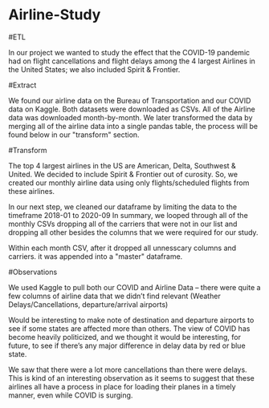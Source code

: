 # Airline-Study

#ETL

In our project we wanted to study the effect that the COVID-19 pandemic had on flight cancellations and flight delays among the
4 largest Airlines in the United States; we also included Spirit & Frontier. 

#Extract

We found our airline data on the Bureau of Transportation and our COVID data on Kaggle. 
Both datasets were downloaded as CSVs. All of the Airline data was downloaded month-by-month. 
We later transformed the data by merging all of the airline data into a single pandas table, the process will be found below in our "transform" section.

#Transform

The top 4 largest airlines in the US are American, Delta, Southwest & United. We decided to include Spirit & Frontier out of curosity.
So, we created our monthly airline data using only flights/scheduled flights from these airlines.

In our next step, we cleaned our dataframe by limiting the data to the timeframe 2018-01 to 2020-09
In summary, we looped through all of the monthly CSVs dropping all of the carriers that were not in our list and dropping all other besides the columns that we were required for our study.

Within each month CSV, after it dropped all unnesscary columns and carriers. it was appended into a "master" dataframe.


#Observations

We used Kaggle to pull both our COVID and Airline Data – there were quite a few columns of airline data that we didn’t find relevant (Weather Delays/Cancellations, departure/arrival airports)

Would be interesting to make note of destination and departure airports to see if some states are affected more than others. The view of COVID has become heavily politicized, and we thought it would be interesting, for future, to see if there’s any major difference in delay data by red or blue state. 

We saw that there were a lot more cancellations than there were delays. This is kind of an interesting observation as it seems to suggest that these airlines all have a process in place for loading their planes in a timely manner, even while COVID is surging.
